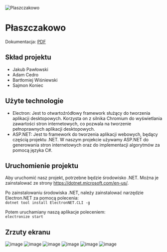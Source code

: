 ![Plaszczakowo](https://github.com/pawl0wski/Plaszczakowo/assets/59766830/663277e5-2712-4cbc-a9e1-a9f327659c09)
# Płaszczakowo

Dokumentacja: [PDF](wwwroot/documentation.pdf)

## Skład projektu

- Jakub Pawłowski
- Adam Cedro
- Bartłomiej Wiśniewski
- Sajmon Koniec

## Użyte technologie

- Electron: Jest to otwartoźródłowy framework służący do tworzenia aplikacji desktopowych. Korzysta on z silnika
  Chromium do wyświetlania zawartości stron internetowych, co pozwala na tworzenie pełnoprawnych aplikacji desktopowych.
- ASP.NET: Jest to framework do tworzenia aplikacji webowych, będący częścią projektu .NET. W naszym projekcie używamy
  ASP.NET do generowania stron internetowych oraz do implementacji algorytmów za pomocą języka C#.

## Uruchomienie projektu

Aby uruchomić nasz projekt, potrzebne będzie środowisko .NET. Można je zainstalować ze
strony https://dotnet.microsoft.com/en-us/.

Po zainstalowaniu środowiska .NET, należy zainstalować narzędzie Electron.NET za pomocą polecenia: \
`dotnet tool install ElectronNET.CLI -g`

Potem uruchamiany naszą aplikacje poleceniem: \
`electronize start`

## Zrzuty ekranu
![image](https://github.com/pawl0wski/Plaszczakowo/assets/59766830/0ae4e41a-bf3b-4043-b795-d2850e5eaddf)
![image](https://github.com/pawl0wski/Plaszczakowo/assets/59766830/a5087983-3bde-4d1d-9460-97d51cf73107)
![image](https://github.com/pawl0wski/Plaszczakowo/assets/59766830/b18c5c2a-d34e-4fa6-959f-46ee8872ee09)
![image](https://github.com/pawl0wski/Plaszczakowo/assets/59766830/30cf46b6-18c3-4eff-a7c4-034504b66000)
![image](https://github.com/pawl0wski/Plaszczakowo/assets/59766830/b2ba86a7-0b7f-4087-9ffe-3494437a8f2b)
![image](https://github.com/pawl0wski/Plaszczakowo/assets/59766830/bec845eb-ef07-44f2-80c6-0a5a477a598c)


